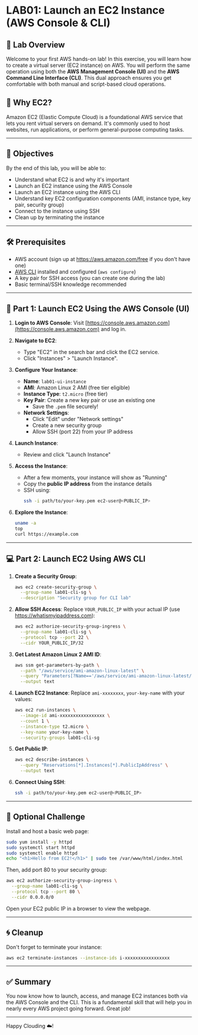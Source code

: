 # LAB01: Launch an EC2 Instance (AWS Console & CLI)

## 🧠 Lab Overview

Welcome to your first AWS hands-on lab! In this exercise, you will learn how to create a virtual server (EC2 instance) on AWS. You will perform the same operation using both the **AWS Management Console (UI)** and the **AWS Command Line Interface (CLI)**. This dual approach ensures you get comfortable with both manual and script-based cloud operations.

## 🌟 Why EC2?
Amazon EC2 (Elastic Compute Cloud) is a foundational AWS service that lets you rent virtual servers on demand. It's commonly used to host websites, run applications, or perform general-purpose computing tasks.

---

## 🎯 Objectives

By the end of this lab, you will be able to:

- Understand what EC2 is and why it's important
- Launch an EC2 instance using the AWS Console
- Launch an EC2 instance using the AWS CLI
- Understand key EC2 configuration components (AMI, instance type, key pair, security group)
- Connect to the instance using SSH
- Clean up by terminating the instance

---

## 🛠️ Prerequisites

- AWS account (sign up at https://aws.amazon.com/free if you don't have one)
- [AWS CLI](https://docs.aws.amazon.com/cli/latest/userguide/install-cliv2.html) installed and configured (`aws configure`)
- A key pair for SSH access (you can create one during the lab)
- Basic terminal/SSH knowledge recommended

---

## 📝 Part 1: Launch EC2 Using the AWS Console (UI)

1. **Login to AWS Console**: Visit [https://console.aws.amazon.com](https://console.aws.amazon.com) and log in.

2. **Navigate to EC2**:
   - Type "EC2" in the search bar and click the EC2 service.
   - Click "Instances" > "Launch Instance".

3. **Configure Your Instance**:
   - **Name**: `lab01-ui-instance`
   - **AMI**: Amazon Linux 2 AMI (free tier eligible)
   - **Instance Type**: `t2.micro` (free tier)
   - **Key Pair**: Create a new key pair or use an existing one
     - Save the `.pem` file securely!
   - **Network Settings**:
     - Click "Edit" under "Network settings"
     - Create a new security group
     - Allow SSH (port 22) from your IP address

4. **Launch Instance**:
   - Review and click "Launch Instance"

5. **Access the Instance**:
   - After a few moments, your instance will show as "Running"
   - Copy the **public IP address** from the instance details
   - SSH using:
     ```bash
     ssh -i path/to/your-key.pem ec2-user@<PUBLIC_IP>
     ```

6. **Explore the Instance**:
   ```bash
   uname -a
   top
   curl https://example.com
   ```

---

## 💻 Part 2: Launch EC2 Using AWS CLI

1. **Create a Security Group**:
   ```bash
   aws ec2 create-security-group \
     --group-name lab01-cli-sg \
     --description "Security group for CLI lab"
   ```

2. **Allow SSH Access**:
   Replace `YOUR_PUBLIC_IP` with your actual IP (use https://whatismyipaddress.com):
   ```bash
   aws ec2 authorize-security-group-ingress \
     --group-name lab01-cli-sg \
     --protocol tcp --port 22 \
     --cidr YOUR_PUBLIC_IP/32
   ```

3. **Get Latest Amazon Linux 2 AMI ID**:
   ```bash
   aws ssm get-parameters-by-path \
     --path "/aws/service/ami-amazon-linux-latest" \
     --query "Parameters[?Name=='/aws/service/ami-amazon-linux-latest/amzn2-ami-hvm-x86_64-gp2'].Value" \
     --output text
   ```

4. **Launch EC2 Instance**:
   Replace `ami-xxxxxxxx`, `your-key-name` with your values:
   ```bash
   aws ec2 run-instances \
     --image-id ami-xxxxxxxxxxxxxxxxx \
     --count 1 \
     --instance-type t2.micro \
     --key-name your-key-name \
     --security-groups lab01-cli-sg
   ```

5. **Get Public IP**:
   ```bash
   aws ec2 describe-instances \
     --query "Reservations[*].Instances[*].PublicIpAddress" \
     --output text
   ```

6. **Connect Using SSH**:
   ```bash
   ssh -i path/to/your-key.pem ec2-user@<PUBLIC_IP>
   ```

---

## 🧪 Optional Challenge

Install and host a basic web page:

```bash
sudo yum install -y httpd
sudo systemctl start httpd
sudo systemctl enable httpd
echo "<h1>Hello from EC2!</h1>" | sudo tee /var/www/html/index.html
```

Then, add port 80 to your security group:
```bash
aws ec2 authorize-security-group-ingress \
  --group-name lab01-cli-sg \
  --protocol tcp --port 80 \
  --cidr 0.0.0.0/0
```

Open your EC2 public IP in a browser to view the webpage.

---

## 🌀 Cleanup

Don't forget to terminate your instance:
```bash
aws ec2 terminate-instances --instance-ids i-xxxxxxxxxxxxxxxxx
```

---

## ✅ Summary

You now know how to launch, access, and manage EC2 instances both via the AWS Console and the CLI. This is a fundamental skill that will help you in nearly every AWS project going forward. Great job!

---

Happy Clouding ☁️!

